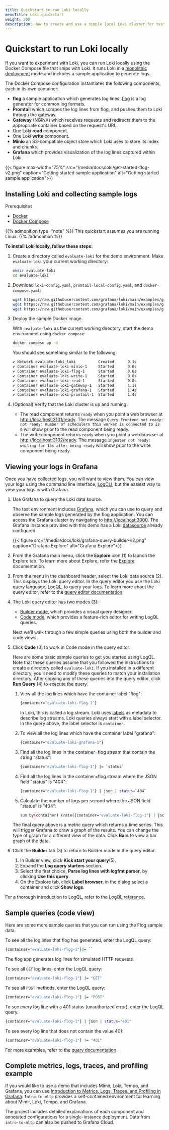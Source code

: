 ```yaml
---
title: Quickstart to run Loki locally
menuTitle: Loki quickstart
weight: 200
description: How to create and use a simple local Loki cluster for testing and evaluation purposes.
---
```


# Quickstart to run Loki locally

If you want to experiment with Loki, you can run Loki locally using the Docker Compose file that ships with Loki. It runs Loki in a [monolithic deployment](https://grafana.com/docs/loki/<LOKI_VERSION>/get-started/deployment-modes/#monolithic-mode) mode and includes a sample application to generate logs.

The Docker Compose configuration instantiates the following components, each in its own container:

- **flog** a sample application which generates log lines.  [flog](https://github.com/mingrammer/flog) is a log generator for common log formats.
- **Promtail** which scrapes the log lines from flog, and pushes them to Loki through the gateway.
- **Gateway** (NGINX) which receives requests and redirects them to the appropriate container based on the request's URL.
- One Loki **read** component.
- One Loki **write** component.
- **Minio** an S3-compatible object store which Loki uses to store its index and chunks.
- **Grafana** which provides visualization of the log lines captured within Loki.

{{< figure max-width="75%" src="/media/docs/loki/get-started-flog-v2.png" caption="Getting started sample application" alt="Getting started sample application">}}

## Installing Loki and collecting sample logs

Prerequisites

- [Docker](https://docs.docker.com/install)
- [Docker Compose](https://docs.docker.com/compose/install)

{{% admonition type="note" %}}
This quickstart assumes you are running Linux.
{{% /admonition %}}

**To install Loki locally, follow these steps:**

1. Create a directory called `evaluate-loki` for the demo environment. Make `evaluate-loki` your current working directory:

    ```bash
    mkdir evaluate-loki
    cd evaluate-loki
    ```

1. Download `loki-config.yaml`, `promtail-local-config.yaml`, and `docker-compose.yaml`:

    ```bash
    wget https://raw.githubusercontent.com/grafana/loki/main/examples/getting-started/loki-config.yaml -O loki-config.yaml
    wget https://raw.githubusercontent.com/grafana/loki/main/examples/getting-started/promtail-local-config.yaml -O promtail-local-config.yaml
    wget https://raw.githubusercontent.com/grafana/loki/main/examples/getting-started/docker-compose.yaml -O docker-compose.yaml
    ```

1. Deploy the sample Docker image.

    With `evaluate-loki` as the current working directory, start the demo environment using `docker compose`:

    ```bash
    docker compose up -d
    ```

    You should see something similar to the following:

    ```bash
    ✔ Network evaluate-loki_loki          Created      0.1s 
    ✔ Container evaluate-loki-minio-1     Started      0.6s 
    ✔ Container evaluate-loki-flog-1      Started      0.6s 
    ✔ Container evaluate-loki-write-1     Started      0.8s 
    ✔ Container evaluate-loki-read-1      Started      0.8s 
    ✔ Container evaluate-loki-gateway-1   Started      1.1s 
    ✔ Container evaluate-loki-grafana-1   Started      1.4s 
    ✔ Container evaluate-loki-promtail-1  Started      1.4s 
    ```

1. (Optional) Verify that the Loki cluster is up and running.
    - The read component returns `ready` when you point a web browser at [http://localhost:3101/ready](http://localhost:3101/ready). The message `Query Frontend not ready: not ready: number of schedulers this worker is connected to is 0` will show prior to the read component being ready.
    - The write component returns `ready` when you point a web browser at [http://localhost:3102/ready](http://localhost:3102/ready). The message `Ingester not ready: waiting for 15s after being ready` will show prior to the write component being ready.

## Viewing your logs in Grafana

Once you have collected logs, you will want to view them.  You can view your logs using the command line interface, [LogCLI](/docs/loki/<LOKI_VERSION>/query/logcli/), but the easiest way to view your logs is with Grafana.

1. Use Grafana to query the Loki data source.  

    The test environment includes [Grafana](https://grafana.com/docs/grafana/latest/), which you can use to query and observe the sample logs generated by the flog application.  You can access the Grafana cluster by navigating to [http://localhost:3000](http://localhost:3000).  The Grafana instance provided with this demo has a Loki [datasource](https://grafana.com/docs/grafana/latest/datasources/loki/) already configured.

   {{< figure src="/media/docs/loki/grafana-query-builder-v2.png" caption="Grafana Explore" alt="Grafana Explore">}}

1. From the Grafana main menu, click the **Explore** icon (1) to launch the Explore tab. To learn more about Explore, refer the [Explore](https://grafana.com/docs/grafana/latest/explore/) documentation.

1. From the menu in the dashboard header, select the Loki data source (2).  This displays the Loki query editor. In the query editor you use the Loki query language, [LogQL](https://grafana.com/docs/loki/<LOKI_VERSION>/query/), to query your logs.
    To learn more about the query editor, refer to the [query editor documentation](https://grafana.com/docs/grafana/latest/datasources/loki/query-editor/).

1. The Loki query editor has two modes (3):

   - [Builder mode](https://grafana.com/docs/grafana/latest/datasources/loki/query-editor/#builder-mode), which provides a visual query designer.
   - [Code mode](https://grafana.com/docs/grafana/latest/datasources/loki/query-editor/#code-mode), which provides a feature-rich editor for writing LogQL queries.

   Next we’ll walk through a few simple queries using both the builder and code views.

1. Click **Code** (3) to work in Code mode in the query editor.

    Here are some basic sample queries to get you started using LogQL.  Note that these queries assume that you followed the instructions to create a directory called `evaluate-loki`. If you installed in a different directory, you’ll need to modify these queries to match your installation directory.  After copying any of these queries into the query editor, click **Run Query** (4) to execute the query.

    1. View all the log lines which have the container label "flog":

        ```bash
        {container="evaluate-loki-flog-1"}
        ```

        In Loki, this is called a log stream. Loki uses [labels](https://grafana.com/docs/loki/<LOKI_VERSION>/get-started/labels/) as metadata to describe log streams.  Loki queries always start with a label selector.  In the query above, the label selector is `container`.

    1. To view all the log lines which have the container label "grafana":

        ```bash
        {container="evaluate-loki-grafana-1"}
        ```

    1. Find all the log lines in the container=flog stream that contain the string "status":

        ```bash
        {container="evaluate-loki-flog-1"} |= `status`
        ```

    1. Find all the log lines in the container=flog stream where the JSON field "status" is "404":

        ```bash
        {container="evaluate-loki-flog-1"} | json | status=`404`
        ```

    1. Calculate the number of logs per second where the JSON field "status" is "404":

        ```bash
        sum by(container) (rate({container="evaluate-loki-flog-1"} | json | status=`404` [$__auto]))        
        ```

    The final query above is a metric query which returns a time series. This will trigger Grafana to draw a graph of the results.  You can change the type of graph for a different view of the data.  Click **Bars** to view a bar graph of the data.

1. Click the **Builder** tab (3) to return to Builder mode in the query editor.
    1. In Builder view, click **Kick start your query**(5).
    1. Expand the **Log query starters** section.
    1. Select the first choice, **Parse log lines with logfmt parser**, by clicking **Use this query**.
    1. On the Explore tab, click **Label browser**, in the dialog select a container and click **Show logs**.

For a thorough introduction to LogQL, refer to the [LogQL reference](https://grafana.com/docs/loki/<LOKI_VERSION>/query/).

## Sample queries (code view)

Here are some more sample queries that you can run using the Flog sample data.

To see all the log lines that flog has generated, enter the LogQL query:

```bash
{container="evaluate-loki-flog-1"}|= ``
```

The flog app generates log lines for simulated HTTP requests.

To see all `GET` log lines, enter the LogQL query:

```bash
{container="evaluate-loki-flog-1"} |= "GET"
```

To see all `POST` methods, enter the LogQL query:

```bash
{container="evaluate-loki-flog-1"} |= "POST"
```

To see every log line with a 401 status (unauthorized error), enter the LogQL query:

```bash
{container="evaluate-loki-flog-1"} | json | status="401"
```

To see every log line that does not contain the value 401:

```bash
{container="evaluate-loki-flog-1"} != "401"
```

For more examples, refer to the [query documentation](https://grafana.com/docs/loki/<LOKI_VERSION>/query/query_examples/).

## Complete metrics, logs, traces, and profiling example

If you would like to use a demo that includes Mimir, Loki, Tempo, and Grafana, you can use [Introduction to Metrics, Logs, Traces, and Profiling in Grafana](https://github.com/grafana/intro-to-mlt). `Intro-to-mltp` provides a self-contained environment for learning about Mimir, Loki, Tempo, and Grafana.

The project includes detailed explanations of each component and annotated configurations for a single-instance deployment. Data from `intro-to-mltp` can also be pushed to Grafana Cloud.
